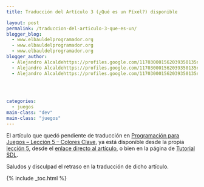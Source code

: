 ```yaml
---
title: Traducción del Artículo 3 (¿Qué es un Píxel?) disponible

layout: post
permalink: /traduccion-del-articulo-3-que-es-un/
blogger_blog:
  - www.elbauldelprogramador.org
  - www.elbauldelprogramador.org
  - www.elbauldelprogramador.org
blogger_author:
  - Alejandro Alcaldehttps://profiles.google.com/117030001562039350135noreply@blogger.com
  - Alejandro Alcaldehttps://profiles.google.com/117030001562039350135noreply@blogger.com
  - Alejandro Alcaldehttps://profiles.google.com/117030001562039350135noreply@blogger.com

  
  
  
categories:
  - juegos
main-class: "dev"
main-class: "juegos"
---
```

El artículo que quedó pendiente de traducción en [Programación para Juegos &#8211; Lección 5 &#8211; Colores Clave][1], ya está disponible desde la propia [lección 5][1], desde el [enlace directo al artículo][2], o bien en la página de [Tutorial SDL][3].

Saludos y disculpad el retraso en la traducción de dicho artículo.



 [1]: https://elbauldelprogramador.com/programacion-para-juegos-leccion-5/
 [2]: https://elbauldelprogramador.com/programacion-para-juegos-articulo-3-que/
 [3]: http://bashyc.blogspot.com/p/tutorial-sdl.html

{% include _toc.html %}
